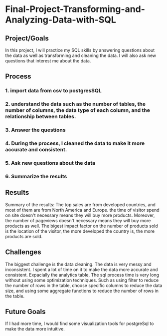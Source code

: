 # Final-Project-Transforming-and-Analyzing-Data-with-SQL

## Project/Goals
In this project, I will practice my SQL skills by answering questions about the data as well as transforming and cleaning the data. I will also ask new questions that interest me about the data.

## Process
### 1. import data from csv to postgresSQL
### 2. understand the data such as the number of tables, the number of columns, the data type of each column, and the relationship between tables.
### 3. Answer the questions
### 4. During the process, I cleaned the data to make it more accurate and consistent.
### 5. Ask new questions about the data
### 6. Summarize the results

## Results
Summary of the results: The top sales are from developed countries, and most of them are from North America and Europe. the time of visitor spend on site doesn't necessary means they will buy more products. Moreover, the number of pageviews doesn't necessary means they will buy more products as well. The bigest impact factor on the number of products sold is the location of the visitor, the more developed the country is, the more products are sold.

## Challenges 
The biggest challenge is the data cleaning. The data is very messy and inconsistent. I spent a lot of time on it to make the data more accurate and consistent. Expacially the analytics table, The sql process time is very long without using some optimization techniques. Such as using filter to reduce the number of rows in the table, choose specific columns to reduce the data size, and using some aggregate functions to reduce the number of rows in the table.

## Future Goals
If I had more time, I would find some visualization tools for postgreSql to make the data more intuitive.
